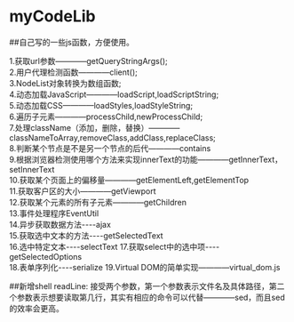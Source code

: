 # myCodeLib
##自己写的一些js函数，方便使用。

1.获取url参数————getQueryStringArgs();<br/>
2.用户代理检测函数————client();<br/>
3.NodeList对象转换为数组函数;<br/>
4.动态加载JavaScript————loadScript,loadScriptString;<br/>
5.动态加载CSS————loadStyles,loadStyleString;<br/>
6.遍历子元素————processChild,newProcessChild;<br/>
7.处理className（添加，删除，替换）————classNameToArray,removeClass,addClass,replaceClass;<br/>
8.判断某个节点是不是另一个节点的后代————contains<br/>
9.根据浏览器检测使用哪个方法来实现innerText的功能————getInnerText，setInnerText<br/>
10.获取某个页面上的偏移量————getElementLeft,getElementTop<br/>
11.获取客户区的大小————getViewport<br/>
12.获取某个元素的所有子元素————getChildren<br/>
13.事件处理程序EventUtil<br/>
14.异步获取数据方法----ajax<br/>
15.获取选中文本的方法----getSelectedText<br/>
16.选中特定文本----selectText
17.获取select中的选中项----getSelectedOptions<br/>
18.表单序列化----serialize
19.Virtual DOM的简单实现————virtual_dom.js

##新增shell
readLine: 接受两个参数，第一个参数表示文件名及具体路径，第二个参数表示想要读取第几行，其实有相应的命令可以代替————sed，而且sed的效率会更高。

